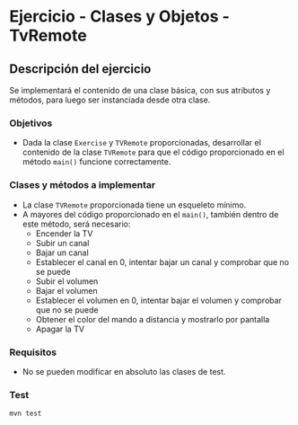 # Ejercicio - Clases y Objetos - TvRemote
## Descripción del ejercicio
Se implementará el contenido de una clase básica, con sus atributos y métodos, para luego ser instanciada desde otra clase.

### Objetivos
* Dada la clase ``Exercise`` y ``TVRemote`` proporcionadas, desarrollar el contenido de la clase ``TVRemote`` para que el código
  proporcionado en el método ``main()`` funcione correctamente.

### Clases y métodos a implementar
* La clase ``TVRemote`` proporcionada tiene un esqueleto mínimo.
* A mayores del código proporcionado en el ``main()``, también dentro de este método, será necesario:
  * Encender la TV
  * Subir un canal
  * Bajar un canal
  * Establecer el canal en 0, intentar bajar un canal y comprobar que no se puede
  * Subir el volumen
  * Bajar el volumen
  * Establecer el volumen en 0, intentar bajar el volumen y comprobar que no se puede
  * Obtener el color del mando a distancia y mostrarlo por pantalla
  * Apagar la TV

### Requisitos
* No se pueden modificar en absoluto las clases de test.

### Test

```
mvn test
```
